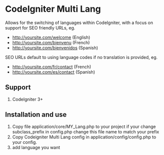 # CodeIgniter Multi Lang

Allows for the switching of languages within CodeIgniter, with a focus on support for SEO friendly URLs, eg.

- http://yoursite.com/welcome (English)
- http://yoursite.com/bienvenu (French)
- http://yoursite.com/bienvenidos (Spanish)

SEO URLs default to using language codes if no translation is provided, eg.

- http://yoursite.com/fr/contact (French)
- http://yoursite.com/es/contact (Spanish)

## Support

1. CodeIgniter 3+

## Installation and use

1. Copy file application/core/MY_Lang.php to your project if your change subclass_prefix in config.php change this file name to match your prefix
2. Copy Codeigniter Multi Lang config in application/config/config.php to your config.
3. add language you want
